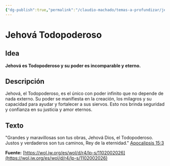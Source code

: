 ```yaml
---
{"dg-publish":true,"permalink":"/claudio-machado/temas-a-profundizar/jehova-todopoderoso/","tags":["Jehová"]}
---
```


# Jehová Todopoderoso

## Idea
**Jehová es Todopoderoso y su poder es incomparable y eterno.**

## Descripción
Jehová, el Todopoderoso, es el único con poder infinito que no depende de nada externo. Su poder se manifiesta en la creación, los milagros y su capacidad para ayudar y fortalecer a sus siervos. Esto nos brinda seguridad y confianza en su justicia y amor eternos.

## Texto
"Grandes y maravillosas son tus obras, Jehová Dios, el Todopoderoso. Justos y verdaderos son tus caminos, Rey de la eternidad." [Apocalipsis 15:3](https://www.jw.org/es/biblioteca/biblia/nwt/libros/apocalipsis/15/#v3)

**Fuente:** [https://wol.jw.org/es/wol/d/r4/lp-s/1102002026](https://wol.jw.org/es/wol/d/r4/lp-s/1102002026)


